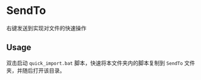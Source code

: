 # SendTo
右键发送到实现对文件的快速操作

## Usage
双击启动 `quick_import.bat` 脚本，快速将本文件夹内的脚本复制到 `SendTo` 文件夹，并随后打开该目录。
